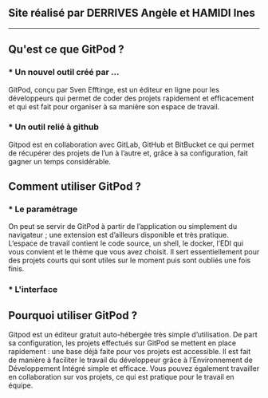 ## Site réalisé par DERRIVES Angèle et HAMIDI Ines
----------------------------------------------------------------------------------

## Qu'est ce que GitPod ?

### * Un nouvel outil créé par ...

GitPod, conçu par Sven Efftinge, est un éditeur en ligne pour les développeurs qui permet de coder des projets rapidement et efficacement et qui est fait pour organiser à sa manière son espace de travail.

### * Un outil relié à github

Gitpod est en collaboration avec GitLab, GitHub et BitBucket ce qui permet de récupérer des projets de l’un à l’autre et, grâce à sa configuration, fait gagner un temps considérable.

## Comment utiliser GitPod ?

### * Le paramétrage  
On peut se servir de GitPod à partir de l’application ou simplement du navigateur ; une extension est d’ailleurs disponible et très pratique. L’espace de travail contient le code source, un shell, le docker, l’EDI qui vous convient et le thème que vous avez choisit. Il sert essentiellement pour des projets courts qui sont utiles sur le moment puis sont oubliés une fois finis. 

### * L'interface


## Pourquoi utiliser GitPod ?

Gitpod est un éditeur gratuit auto-hébergée très simple d’utilisation. De part sa configuration, les projets effectués sur GitPod se mettent en place rapidement : une base déjà faite pour vos projets est accessible. Il est fait de manière à faciliter le travail du développeur grâce à l’Environnement de Développement Intégré simple et efficace. Vous pouvez également travailler en collaboration sur vos projets, ce qui est pratique pour le travail en équipe. 
